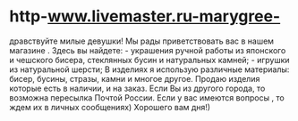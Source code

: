 # http-www.livemaster.ru-marygree-
дравствуйте милые девушки! Мы рады приветствовать вас в нашем магазине . Здесь вы найдете: - украшения ручной работы из японского и чешского бисера, стеклянных бусин и натуральных камней; - игрушки из натуральной шерсти; В изделиях я использую различные материалы: бисер, бусины, стразы, камни и многое другое. Продаю изделия которые есть в наличии, и на заказ. Если Вы из другого города, то возможна пересылка Почтой России. Если у вас имеются вопросы , то ждем их в личных сообщениях) Хорошего вам дня!)
